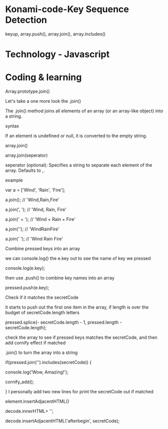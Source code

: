 # Konami-code-Key Sequence Detection
keyup, array.push(), array.join(), array.includes()
# Technology - Javascript
# Coding & learning
 Array.prototype.join()

Let's take a one more look the .join()

The .join() method joins all elements of an array (or an array-like object) into a string.

syntax

If an element is undefined or null, it is converted to the empty string.

array.join()

array.join(seperator)

seperator (optional): Specifies a string to separate each element of the array. Defaults to ,.

example

var a = ['Wind', 'Rain', 'Fire'];

a.join();      // 'Wind,Rain,Fire'

a.join(', ');  // 'Wind, Rain, Fire'

a.join(' + '); // 'Wind + Rain + Fire'

a.join('');    // 'WindRainFire'

a.join(' ');   // 'Wind Rain Fire'

Combine pressed keys into an array 

we can console.log() the e.key out to see the name of key we pressed

console.log(e.key);

then use .push() to combine key names into an array

pressed.push(e.key);

Check if it matches the secretCode

it starts to push out the first one item in the array, if length is over the budget of secretCode.length letters

pressed.splice(- secretCode.length - 1, pressed.length - secretCode.length);

check the array to see if pressed keys matches the secretCode, and then add cornify effect if matched

.join() to turn the array into a string

if(pressed.join('').includes(secretCode)) {
  
  console.log('Wow, Amazing!');
  
  cornify_add();

}
I personally add two new lines for print the secretCode out if matched

element.insertAdjacentHTML()

decode.innerHTML= '';

decode.insertAdjacentHTML('afterbegin', secretCode);

